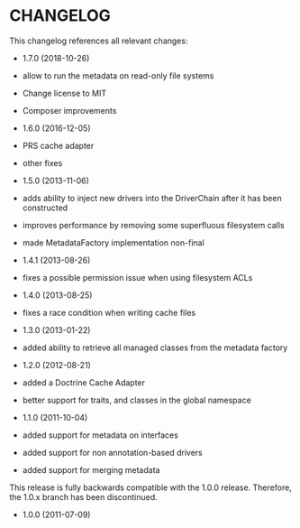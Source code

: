 CHANGELOG
=========

This changelog references all relevant changes:

* 1.7.0 (2018-10-26)
 * allow to run the metadata on read-only file systems
 * Change license to MIT
 * Composer improvements
 
* 1.6.0 (2016-12-05)
 * PRS cache adapter
 * other fixes
 
* 1.5.0 (2013-11-06)
 * adds ability to inject new drivers into the DriverChain after it has been constructed
 * improves performance by removing some superfluous filesystem calls
 * made MetadataFactory implementation non-final

* 1.4.1 (2013-08-26)
 * fixes a possible permission issue when using filesystem ACLs

* 1.4.0 (2013-08-25)
 * fixes a race condition when writing cache files

* 1.3.0 (2013-01-22)
 * added ability to retrieve all managed classes from the metadata factory 

* 1.2.0 (2012-08-21)
 * added a Doctrine Cache Adapter
 * better support for traits, and classes in the global namespace

* 1.1.0 (2011-10-04)

 * added support for metadata on interfaces
 * added support for non annotation-based drivers
 * added support for merging metadata

This release is fully backwards compatible with the 1.0.0 release. Therefore,
the 1.0.x branch has been discontinued.

* 1.0.0 (2011-07-09)
